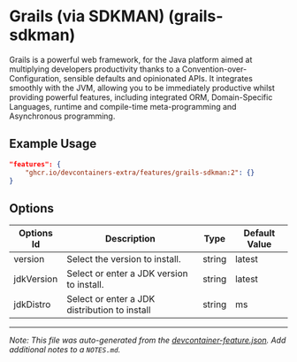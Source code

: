 
# Grails (via SDKMAN) (grails-sdkman)

Grails is a powerful web framework, for the Java platform aimed at multiplying
developers productivity thanks to a Convention-over-Configuration, sensible
defaults and opinionated APIs. It integrates smoothly with the JVM, allowing you
to be immediately productive whilst providing powerful features, including
integrated ORM, Domain-Specific Languages, runtime and compile-time
meta-programming and Asynchronous programming.

## Example Usage

```json
"features": {
    "ghcr.io/devcontainers-extra/features/grails-sdkman:2": {}
}
```

## Options

| Options Id | Description | Type | Default Value |
|-----|-----|-----|-----|
| version | Select the version to install. | string | latest |
| jdkVersion | Select or enter a JDK version to install. | string | latest |
| jdkDistro | Select or enter a JDK distribution to install | string | ms |



---

_Note: This file was auto-generated from the [devcontainer-feature.json](devcontainer-feature.json).  Add additional notes to a `NOTES.md`._
